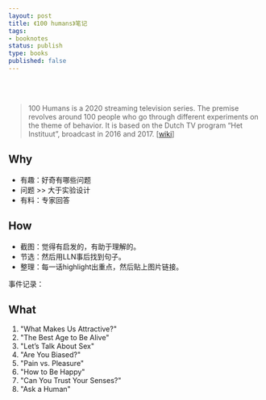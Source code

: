 ```yaml
--- 
layout: post
title: 《100 humans》笔记
tags: 
- booknotes
status: publish
type: books
published: false
---
```




<br>
<br>

> 100 Humans is a 2020 streaming television series. The premise revolves around 100 people who go through different experiments on the theme of behavior. It is based on the Dutch TV program “Het Instituut”, broadcast in 2016 and 2017. [[wiki](https://www.wikiwand.com/en/100_Humans)]

## Why

* 有趣：好奇有哪些问题
* 问题 >> 大于实验设计
* 有料：专家回答

## How

* 截图：觉得有启发的，有助于理解的。
* 节选：然后用LLN事后找到句子。
* 整理：每一话highlight出重点，然后贴上图片链接。

事件记录：


## What

1. "What Makes Us Attractive?"	
1. "The Best Age to Be Alive"	
1. "Let’s Talk About Sex"	
1. "Are You Biased?"	
1. "Pain vs. Pleasure"	
1. "How to Be Happy"	
1. "Can You Trust Your Senses?"	
1. "Ask a Human"


<br>
<br>

